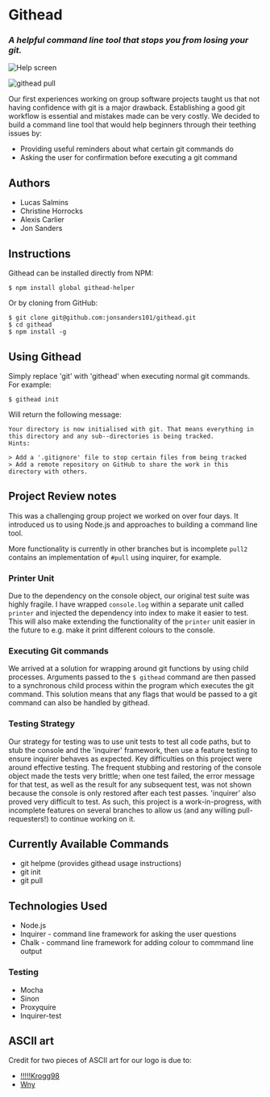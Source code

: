 # Githead
### _A helpful command line tool that stops you from losing your git._

![Help screen](https://i.imgur.com/d0NI72l.png)

![githead pull](https://i.imgur.com/vSYhUyG.png)

Our first experiences working on group software projects taught us that not having confidence with git is a major drawback. Establishing a good git workflow is essential and mistakes made can be very costly. We decided to build a command line tool that would help beginners through their teething issues by:
* Providing useful reminders about what certain git commands do
* Asking the user for confirmation before executing a git command

## Authors

* Lucas Salmins
* Christine Horrocks
* Alexis Carlier
* Jon Sanders

## Instructions
Githead can be installed directly from NPM:

```
$ npm install global githead-helper
```

Or by cloning from GitHub:
```
$ git clone git@github.com:jonsanders101/githead.git
$ cd githead
$ npm install -g
```

## Using Githead

Simply replace 'git' with 'githead' when executing normal git commands. For example:

```
$ githead init
```

Will return the following message:

```
Your directory is now initialised with git. That means everything in this directory and any sub--directories is being tracked.
Hints:

> Add a '.gitignore' file to stop certain files from being tracked
> Add a remote repository on GitHub to share the work in this directory with others.
```

## Project Review notes
This was a challenging group project we worked on over four days. It introduced us to using Node.js and approaches to building a command line tool.

More functionality is currently in other branches but is incomplete `pull2` contains an implementation of `#pull` using inquirer, for example.

### Printer Unit
Due to the dependency on the console object, our original test suite was highly fragile. I have wrapped `console.log` within a separate unit called `printer` and injected the dependency into index to make it easier to test. This will also make extending the functionality of the `printer` unit easier in the future to e.g. make it print different colours to the console.

### Executing Git commands
We arrived at a solution for wrapping around git functions by using child processes. Arguments passed to the `$ githead` command are then passed to a synchronous child process within the program which executes the git command. This solution means that any flags that would be passed to a git command can also be handled by githead.

### Testing Strategy
Our strategy for testing was to use unit tests to test all code paths, but to stub the console and the 'inquirer' framework, then use a feature testing to ensure inquirer behaves as expected. Key difficulties on this project were around effective testing. The frequent stubbing and restoring of the console object made the tests very brittle; when one test failed, the error message for that test, as well as the result for any subsequent test, was not shown because the console is only restored after each test passes. 'inquirer' also proved very difficult to test. As such, this project is a work-in-progress, with incomplete features on several branches to allow us (and any willing pull-requesters!) to continue working on it.


## Currently Available Commands
* git helpme (provides githead usage instructions)
* git init
* git pull

## Technologies Used
* Node.js
* Inquirer - command line framework for asking the user questions
* Chalk - command line framework for adding colour to commmand line output

### Testing
* Mocha
* Sinon
* Proxyquire
* Inquirer-test

## ASCII art
Credit for two pieces of ASCII art for our logo is due to:

* [!!!!!Krogg98](http://ascii.co.uk/art/shit)
* [Wny](http://www.chris.com/ascii/index.php?art=people/faces)
